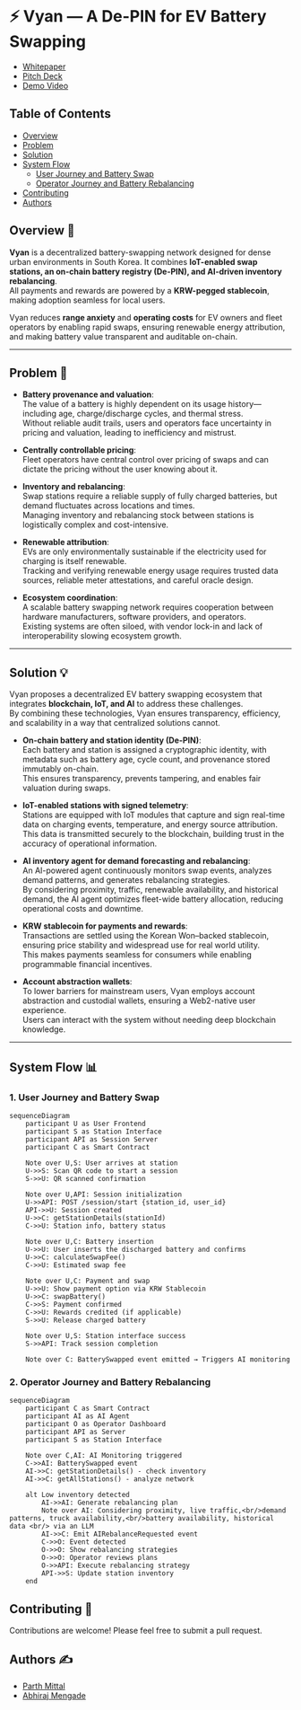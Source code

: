 # ⚡️ Vyan — A De-PIN for EV Battery Swapping

- [Whitepaper](https://vyan-energy.vercel.app/Vyan_Whitepaper.pdf)
- [Pitch Deck](https://www.canva.com/design/DAGxPu4Eaqo/VcGGmNVwWiRtqdBv_y-ZtA/view?utm_content=DAGxPu4Eaqo&utm_campaign=designshare&utm_medium=link2&utm_source=uniquelinks&utlId=h64bea47428)
- [Demo Video](https://youtu.be/EAZyaGXbmcM)


## Table of Contents

- [Overview](#overview)
- [Problem](#problem)
- [Solution](#solution)
- [System Flow](#system-flow)
    - [User Journey and Battery Swap](#user-journey-and-battery-swap)
    - [Operator Journey and Battery Rebalancing](#operator-journey-and-battery-rebalancing)
- [Contributing](#contributing)
- [Authors](#authors)

## Overview 📄

**Vyan** is a decentralized battery-swapping network designed for dense urban environments in South Korea. It combines **IoT-enabled swap stations, an on-chain battery registry (De-PIN), and AI-driven inventory rebalancing**.  
All payments and rewards are powered by a **KRW-pegged stablecoin**, making adoption seamless for local users.  

Vyan reduces **range anxiety** and **operating costs** for EV owners and fleet operators by enabling rapid swaps, ensuring renewable energy attribution, and making battery value transparent and auditable on-chain.  

---

## Problem 🤔

- **Battery provenance and valuation**:  
  The value of a battery is highly dependent on its usage history—including age, charge/discharge cycles, and thermal stress.  
  Without reliable audit trails, users and operators face uncertainty in pricing and valuation, leading to inefficiency and mistrust.

- **Centrally controllable pricing**:  
  Fleet operators have central control over pricing of swaps and can dictate the pricing without the user knowing about it.

- **Inventory and rebalancing**:  
  Swap stations require a reliable supply of fully charged batteries, but demand fluctuates across locations and times.  
  Managing inventory and rebalancing stock between stations is logistically complex and cost-intensive.

- **Renewable attribution**:  
  EVs are only environmentally sustainable if the electricity used for charging is itself renewable.  
  Tracking and verifying renewable energy usage requires trusted data sources, reliable meter attestations, and careful oracle design.

- **Ecosystem coordination**:  
  A scalable battery swapping network requires cooperation between hardware manufacturers, software providers, and operators.  
  Existing systems are often siloed, with vendor lock-in and lack of interoperability slowing ecosystem growth.

---

## Solution 💡

Vyan proposes a decentralized EV battery swapping ecosystem that integrates **blockchain, IoT, and AI** to address these challenges.  
By combining these technologies, Vyan ensures transparency, efficiency, and scalability in a way that centralized solutions cannot.

- **On-chain battery and station identity (De-PIN)**:  
  Each battery and station is assigned a cryptographic identity, with metadata such as battery age, cycle count, and provenance stored immutably on-chain.  
  This ensures transparency, prevents tampering, and enables fair valuation during swaps.

- **IoT-enabled stations with signed telemetry**:  
  Stations are equipped with IoT modules that capture and sign real-time data on charging events, temperature, and energy source attribution.  
  This data is transmitted securely to the blockchain, building trust in the accuracy of operational information.

- **AI inventory agent for demand forecasting and rebalancing**:  
  An AI-powered agent continuously monitors swap events, analyzes demand patterns, and generates rebalancing strategies.  
  By considering proximity, traffic, renewable availability, and historical demand, the AI agent optimizes fleet-wide battery allocation, reducing operational costs and downtime.

- **KRW stablecoin for payments and rewards**:  
  Transactions are settled using the Korean Won–backed stablecoin, ensuring price stability and widespread use for real world utility.  
  This makes payments seamless for consumers while enabling programmable financial incentives.

- **Account abstraction wallets**:  
  To lower barriers for mainstream users, Vyan employs account abstraction and custodial wallets, ensuring a Web2-native user experience.  
  Users can interact with the system without needing deep blockchain knowledge.


---

## System Flow 📊

### 1. User Journey and Battery Swap
```mermaid
sequenceDiagram
    participant U as User Frontend
    participant S as Station Interface
    participant API as Session Server
    participant C as Smart Contract
    
    Note over U,S: User arrives at station
    U->>S: Scan QR code to start a session
    S->>U: QR scanned confirmation
    
    Note over U,API: Session initialization
    U->>API: POST /session/start {station_id, user_id}
    API->>U: Session created
    U->>C: getStationDetails(stationId)
    C->>U: Station info, battery status
    
    Note over U,C: Battery insertion
    U->>U: User inserts the discharged battery and confirms
    U->>C: calculateSwapFee()
    C->>U: Estimated swap fee
    
    Note over U,C: Payment and swap
    U->>U: Show payment option via KRW Stablecoin
    U->>C: swapBattery() 
    C->>S: Payment confirmed
    C->>U: Rewards credited (if applicable)
    S->>U: Release charged battery
    
    Note over U,S: Station interface success
    S->>API: Track session completion
    
    Note over C: BatterySwapped event emitted → Triggers AI monitoring
```

### 2. Operator Journey and Battery Rebalancing

```mermaid
sequenceDiagram
    participant C as Smart Contract
    participant AI as AI Agent
    participant O as Operator Dashboard
    participant API as Server
    participant S as Station Interface
    
    Note over C,AI: AI Monitoring triggered
    C->>AI: BatterySwapped event
    AI->>C: getStationDetails() - check inventory
    AI->>C: getAllStations() - analyze network
    
    alt Low inventory detected
        AI->>AI: Generate rebalancing plan
        Note over AI: Considering proximity, live traffic,<br/>demand patterns, truck availability,<br/>battery availability, historical data <br/> via an LLM
        AI->>C: Emit AIRebalanceRequested event
        C->>O: Event detected
        O->>O: Show rebalancing strategies
        O->>O: Operator reviews plans
        O->>API: Execute rebalancing strategy
        API->>S: Update station inventory
    end
```

## Contributing 🤝

Contributions are welcome! Please feel free to submit a pull request.

## Authors ✍️

- [Parth Mittal](https://github.com/mittal-parth)
- [Abhiraj Mengade](https://github.com/abhiraj-mengade)